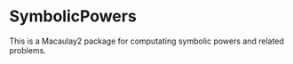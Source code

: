 # SymbolicPowers


This is a Macaulay2 package for computating symbolic powers and related problems.
